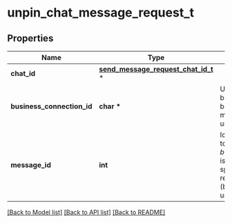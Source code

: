 # unpin_chat_message_request_t

## Properties
Name | Type | Description | Notes
------------ | ------------- | ------------- | -------------
**chat_id** | [**send_message_request_chat_id_t**](send_message_request_chat_id.md) \* |  | 
**business_connection_id** | **char \*** | Unique identifier of the business connection on behalf of which the message will be unpinned | [optional] 
**message_id** | **int** | Identifier of the message to unpin. Required if *business\\_connection\\_id* is specified. If not specified, the most recent pinned message (by sending date) will be unpinned. | [optional] 

[[Back to Model list]](../README.md#documentation-for-models) [[Back to API list]](../README.md#documentation-for-api-endpoints) [[Back to README]](../README.md)


